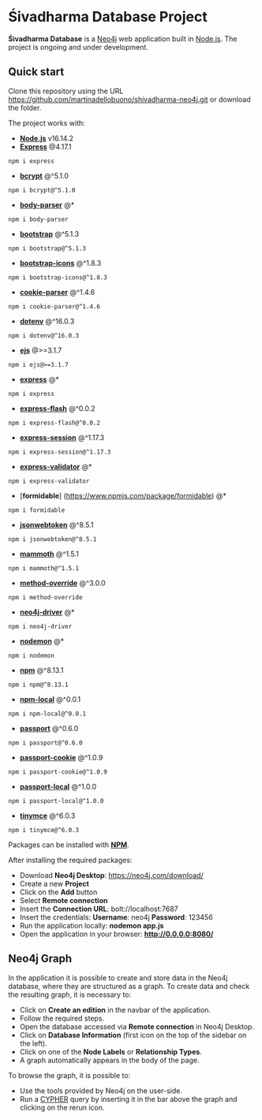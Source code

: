 # Śivadharma Database Project

**Śivadharma Database** is a [Neo4j](https://neo4j.com/) web application built in [Node.js](https://nodejs.org/en/). 
The project is ongoing and under development.

## Quick start

Clone this repository using the URL https://github.com/martinadellobuono/shivadharma-neo4j.git
or download the folder.

The project works with:

- [**Node.js**](https://nodejs.org/en/) v16.14.2
- [**Express**](https://www.npmjs.com/package/express) @4.17.1
```
npm i express
```
- [**bcrypt**](https://www.npmjs.com/package/bcrypt) @^5.1.0
```
npm i bcrypt@^5.1.0
```
- [**body-parser**](https://www.npmjs.com/package/body-parser) @*
```
npm i body-parser
```
- [**bootstrap**](https://www.npmjs.com/package/bootstrap) @^5.1.3
```
npm i bootstrap@^5.1.3
```
- [**bootstrap-icons**](https://www.npmjs.com/package/bootstrap-icons) @^1.8.3
```
npm i bootstrap-icons@^1.8.3
```
- [**cookie-parser**](https://www.npmjs.com/package/cookie-parser) @^1.4.6
```
npm i cookie-parser@^1.4.6
```
- [**dotenv**](https://www.npmjs.com/package/dotenv) @^16.0.3
```
npm i dotenv@^16.0.3
```
- [**ejs**](https://www.npmjs.com/package/ejs) @>=3.1.7
```
npm i ejs@>=3.1.7
```
- [**express**](https://www.npmjs.com/package/express) @*
```
npm i express
```
- [**express-flash**](https://www.npmjs.com/package/express-flash) @^0.0.2
```
npm i express-flash@^0.0.2
```
- [**express-session**](https://www.npmjs.com/package/express-session) @^1.17.3
```
npm i express-session@^1.17.3
```
- [**express-validator**](https://www.npmjs.com/package/express-validator) @*
```
npm i express-validator
```
- [**formidable**] (https://www.npmjs.com/package/formidable) @*
```
npm i formidable
```
- [**jsonwebtoken**](https://www.npmjs.com/package/jsonwebtoken) @^8.5.1
```
npm i jsonwebtoken@^8.5.1
```
- [**mammoth**](https://www.npmjs.com/package/mammoth) @^1.5.1
```
npm i mammoth@^1.5.1
```
- [**method-override**](https://www.npmjs.com/package/method-override) @^3.0.0
```
npm i method-override
```
- [**neo4j-driver**](https://www.npmjs.com/package/neo4j-driver) @*
```
npm i neo4j-driver
```
- [**nodemon**](https://www.npmjs.com/package/nodemon) @*
```
npm i nodemon
```
- [**npm**](https://www.npmjs.com/package/npm) @^8.13.1
```
npm i npm@^8.13.1
```
- [**npm-local**](https://www.npmjs.com/package/npm-local) @^0.0.1
```
npm i npm-local@^0.0.1
```
- [**passport**](https://www.npmjs.com/package/passport) @^0.6.0
```
npm i passport@^0.6.0
```
- [**passport-cookie**](https://www.npmjs.com/package/passport-cookie) @^1.0.9
```
npm i passport-cookie@^1.0.9
```
- [**passport-local**](https://www.npmjs.com/package/passport-local) @^1.0.0
```
npm i passport-local@^1.0.0
```
- [**tinymce**](https://www.npmjs.com/package/tinymce) @^6.0.3
```
npm i tinymce@^6.0.3
```

Packages can be installed with [**NPM**](https://www.npmjs.com/).

After installing the required packages:

- Download **Neo4j Desktop**: https://neo4j.com/download/
- Create a new **Project**
- Click on the **Add** button
- Select **Remote connection**
- Insert the **Connection URL**: bolt://localhost:7687
- Insert the credentials:
  **Username**: neo4j
  **Password**: 123456
- Run the application locally: **nodemon app.js**
- Open the application in your browser: **http://0.0.0.0:8080/**

## Neo4j Graph
In the application it is possible to create and store data in the Neo4j database, where they are structured as a graph. To create data and check the resulting graph, it is necessary to:

- Click on **Create an edition** in the navbar of the application.
- Follow the required steps.
- Open the database accessed via **Remote connection** in Neo4j Desktop.
- Click on **Database Information** (first icon on the top of the sidebar on the left).
- Click on one of the **Node Labels** or **Relationship Types**.
- A graph automatically appears in the body of the page.

To browse the graph, it is possible to:

- Use the tools provided by Neo4j on the user-side.
- Run a [CYPHER](https://neo4j.com/developer/cypher/) query by inserting it in the bar above the graph and clicking on the rerun icon.
